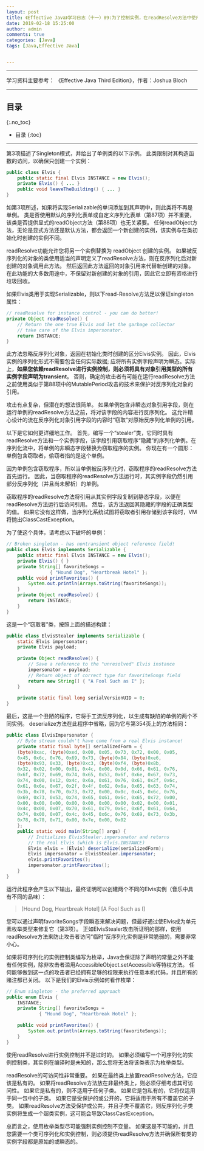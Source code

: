 ```yaml
---
layout: post
title: 《Effective Java》学习日志（十一）89:为了控制实例，在readResolve方法中使用枚举类型
date: 2019-02-18 15:25:00
author: admin
comments: true
categories: [Java]
tags: [Java,Effective Java]


---
```




<!-- more -->

------

学习资料主要参考： 《Effective Java Third Edition》，作者：Joshua Bloch

------

## 目录
{:.no_toc}

* 目录
{:toc}

------

第3项描述了Singleton模式，并给出了单例类的以下示例。 此类限制对其构造函数的访问，以确保只创建一个实例：

```java
public class Elvis {
    public static final Elvis INSTANCE = new Elvis();
    private Elvis() { ... }
    public void leaveTheBuilding() { ... }
}
```

如第3项所述，如果将实现Serializable的单词添加到其声明中，则此类将不再是单例。 类是否使用默认的序列化表单或自定义序列化表单（第87项）并不重要，该类是否提供显式的readObject方法（第88项）也无关紧要。 任何readObject方法，无论是显式方法还是默认方法，都会返回一个新创建的实例，该实例与在类初始化时创建的实例不同。

readResolve功能允许您将另一个实例替换为 readObject 创建的实例。 如果被反序列化的对象的类使用适当的声明定义了readResolve方法，则在反序列化后对新创建的对象调用此方法。 然后返回此方法返回的对象引用来代替新创建的对象。 在此功能的大多数用途中，不保留对新创建的对象的引用，因此它立即有资格进行垃圾回收。

如果Elvis类用于实现Serializable，则以下read-Resolve方法足以保证singleton属性：

```java
// readResolve for instance control - you can do better!
private Object readResolve() {
    // Return the one true Elvis and let the garbage collector
    // take care of the Elvis impersonator.
    return INSTANCE;
}
```

此方法忽略反序列化对象，返回在初始化类时创建的区分Elvis实例。 因此，Elvis实例的序列化形式不需要包含任何实际数据; 应将所有实例字段声明为瞬态。实际上，**如果您依赖readResolve进行实例控制，则必须将具有对象引用类型的所有实例字段声明为transient**。 否则，确定的攻击者有可能在运行readResolve方法之前使用类似于第88项中的MutablePeriod攻击的技术来保护对反序列化对象的引用。

攻击有点复杂，但潜在的想法很简单。 如果单例包含非瞬态对象引用字段，则在运行单例的readResolve方法之前，将对该字段的内容进行反序列化。 这允许精心设计的流在反序列化对象引用字段的内容时“窃取”对原始反序列化单例的引用。

以下是它如何更详细地工作。 首先，编写一个“stealer”类，它同时具有readResolve方法和一个实例字段，该字段引用窃取程序“隐藏”的序列化单例。在序列化流中，将单例的非瞬态字段替换为窃取程序的实例。 你现在有一个圆形：单例包含窃取者，偷窃者指的是这个单例。

因为单例包含窃取程序，所以当单例被反序列化时，窃取程序的readResolve方法首先运行。 因此，当窃取程序的readResolve方法运行时，其实例字段仍然引用部分反序列化（并且尚未解析）的单例。

窃取程序的readResolve方法将引用从其实例字段复制到静态字段，以便在readResolve方法运行后访问引用。 然后，该方法返回其隐藏的字段的正确类型的值。 如果它没有这样做，当序列化系统试图将窃取者引用存储到该字段时，VM将抛出ClassCastException。

为了使这个具体，请考虑以下破坏的单例：

```java
// Broken singleton - has nontransient object reference field!
public class Elvis implements Serializable {
    public static final Elvis INSTANCE = new Elvis();
    private Elvis() { }
    private String[] favoriteSongs =
    			{ "Hound Dog", "Heartbreak Hotel" };
    public void printFavorites() {
    	System.out.println(Arrays.toString(favoriteSongs));
    }
    private Object readResolve() {
    	return INSTANCE;
    }
}
```

这是一个“窃取者”类，按照上面的描述构建：

```java
public class ElvisStealer implements Serializable {
    static Elvis impersonator;
    private Elvis payload;
    
    private Object readResolve() {
        // Save a reference to the "unresolved" Elvis instance
        impersonator = payload;
        // Return object of correct type for favoriteSongs field
        return new String[] { "A Fool Such as I" };
    }
    
    private static final long serialVersionUID = 0;
}
```

最后，这是一个丑陋的程序，它将手工流反序列化，以生成有缺陷的单例的两个不同实例。 deserialize方法在此程序中省略，因为它与第354页上的方法相同：

```java
public class ElvisImpersonator {
    // Byte stream couldn't have come from a real Elvis instance!
    private static final byte[] serializedForm = {
    (byte)0xac, (byte)0xed, 0x00, 0x05, 0x73, 0x72, 0x00, 0x05,
    0x45, 0x6c, 0x76, 0x69, 0x73, (byte)0x84, (byte)0xe6,
    (byte)0x93, 0x33, (byte)0xc3, (byte)0xf4, (byte)0x8b,
    0x32, 0x02, 0x00, 0x01, 0x4c, 0x00, 0x0d, 0x66, 0x61, 0x76,
    0x6f, 0x72, 0x69, 0x74, 0x65, 0x53, 0x6f, 0x6e, 0x67, 0x73,
    0x74, 0x00, 0x12, 0x4c, 0x6a, 0x61, 0x76, 0x61, 0x2f, 0x6c,
    0x61, 0x6e, 0x67, 0x2f, 0x4f, 0x62, 0x6a, 0x65, 0x63, 0x74,
    0x3b, 0x78, 0x70, 0x73, 0x72, 0x00, 0x0c, 0x45, 0x6c, 0x76,
    0x69, 0x73, 0x53, 0x74, 0x65, 0x61, 0x6c, 0x65, 0x72, 0x00,
    0x00, 0x00, 0x00, 0x00, 0x00, 0x00, 0x00, 0x02, 0x00, 0x01,
    0x4c, 0x00, 0x07, 0x70, 0x61, 0x79, 0x6c, 0x6f, 0x61, 0x64,
    0x74, 0x00, 0x07, 0x4c, 0x45, 0x6c, 0x76, 0x69, 0x73, 0x3b,
    0x78, 0x70, 0x71, 0x00, 0x7e, 0x00, 0x02
    };
    public static void main(String[] args) {
        // Initializes ElvisStealer.impersonator and returns
        // the real Elvis (which is Elvis.INSTANCE)
        Elvis elvis = (Elvis) deserialize(serializedForm);
        Elvis impersonator = ElvisStealer.impersonator;
        elvis.printFavorites();
        impersonator.printFavorites();
    }
}
```

运行此程序会产生以下输出，最终证明可以创建两个不同的Elvis实例（音乐中具有不同的品味）：

> [Hound Dog, Heartbreak Hotel]
> [A Fool Such as I]

您可以通过声明favoriteSongs字段瞬态来解决问题，但最好通过使Elvis成为单元素枚举类型来修复它（第3项）。 正如ElvisStealer攻击所证明的那样，使用readResolve方法来防止攻击者访问“临时”反序列化实例是非常脆弱的，需要非常小心。

如果将可序列化的实例控制类编写为枚举，Java会保证除了声明的常量之外不能有任何实例，除非攻击者滥用AccessibleObject.setAccessible等特权方法。 任何能够做到这一点的攻击者已经拥有足够的权限来执行任意本机代码，并且所有的赌注都已关闭。 以下是我们的Elvis示例如何看作枚举：

```java
// Enum singleton - the preferred approach
public enum Elvis {
    INSTANCE;
    private String[] favoriteSongs =
    		{ "Hound Dog", "Heartbreak Hotel" };
    
    public void printFavorites() {
    	System.out.println(Arrays.toString(favoriteSongs));
    }
}
```

使用readResolve进行实例控制并不是过时的。 如果必须编写一个可序列化的实例控制类，其实例在编译时是未知的，那么您将无法将该类表示为枚举类型。

readResolve的可访问性非常重要。 如果在最终类上放置readResolve方法，它应该是私有的。 如果将readResolve方法放在非最终类上，则必须仔细考虑其可访问性。 如果它是私有的，则不适用于任何子类。 如果它是包私有的，它将仅适用于同一包中的子类。 如果它是受保护的或公开的，它将适用于所有不覆盖它的子类。 如果readResolve方法受保护或公共，并且子类不覆盖它，则反序列化子类实例将生成一个超类实例，这可能会导致ClassCastException。

总而言之，使用枚举类型尽可能强制实例控制不变量。 如果这是不可能的，并且您需要一个类可序列化和实例控制，则必须提供readResolve方法并确保所有类的实例字段都是原始的或瞬态的。

